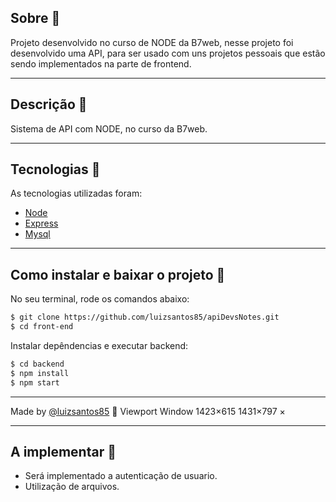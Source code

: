 <!-- <h1 align='center'>
  <img src='https://ik.imagekit.io/xc7bzbnt53/logo_HJ0ECC3Eq.svg'>
</h1> -->

## Sobre 📕

Projeto desenvolvido no curso de NODE da B7web, nesse projeto foi desenvolvido uma API, para ser usado com uns projetos pessoais que estão sendo implementados na parte de frontend.

---

## Descrição :book:

Sistema de API com NODE, no curso da B7web.

---

## Tecnologias 🚀

As tecnologias utilizadas foram:

-  [Node](https://nodejs.org/)
-  [Express](http://expressjs.com/)
-  [Mysql](https://www.mysql.com/)

---

## Como instalar e baixar o projeto 👷

No seu terminal, rode os comandos abaixo:

```bash
$ git clone https://github.com/luizsantos85/apiDevsNotes.git
$ cd front-end
```

Instalar depêndencias e executar backend:

```bash
$ cd backend
$ npm install
$ npm start
```

<!-- Instalar depêndencias e executar frontend:

```bash
$ cd ..
$ cd frontend
$ npm install
$ npm start
```
-->

---

Made by [@luizsantos85](https://github.com/luizsantos85) :rocket:
Viewport
Window
1423×615
1431×797
×

---

## A implementar 👷

-  Será implementado a autenticação de usuario.
-  Utilização de arquivos.
